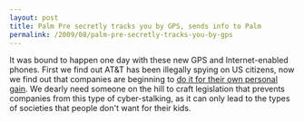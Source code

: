 ```yaml
---
layout: post
title: Palm Pre secretly tracks you by GPS, sends info to Palm
permalink: /2009/08/palm-pre-secretly-tracks-you-by-gps
---
```


It was bound to happen one day with these new GPS and Internet-enabled phones.
First we find out AT&T has been illegally spying on US citizens, now we find
out that companies are beginning to [do it for their own personal
gain](http://kitenet.net/~joey/blog/entry/Palm_Pre_privacy/). We dearly need
someone on the hill to craft legislation that prevents companies from this type of cyber-stalking, as it can only lead to the types of societies that people
don't want for their kids.
